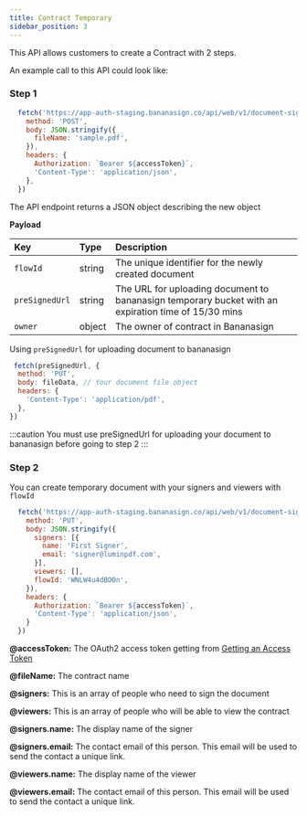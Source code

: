 ```yaml
---
title: Contract Temporary
sidebar_position: 3
---
```


This API allows customers to create a Contract with 2 steps.

An example call to this API could look like:

### Step 1
```js title="init.js"
  fetch('https://app-auth-staging.bananasign.co/api/web/v1/document-signing/init', {
    method: 'POST',
    body: JSON.stringify({
      fileName: 'sample.pdf',
    }),
    headers: {
      Authorization: `Bearer ${accessToken}`,
      'Content-Type': 'application/json',
    },
  })
```

The API endpoint returns a JSON object describing the new object

**Payload**

| Key               | Type   | Description                                      |
| :---------------- | :----- | :----------------------------------------------- |
| `flowId` | string | The unique identifier for the newly created document                           |
| `preSignedUrl`        | string | The URL for uploading document to bananasign temporary bucket with an expiration time of 15/30 mins  |
| `owner`           | object | The owner of contract in Bananasign                  |


Using `preSignedUrl` for uploading document to bananasign
```js title="upload.js"
 fetch(preSignedUrl, {
  method: 'PUT',
  body: fileData, // Your document file object
  headers: {
    'Content-Type': 'application/pdf',
  },
})
```

:::caution
You must use preSignedUrl for uploading your document to bananasign before going to step 2
:::

### Step 2

You can create temporary document with your signers and viewers with `flowId`

```js title="create.js"
  fetch('https://app-auth-staging.bananasign.co/api/web/v1/document-signing/create-document-temporary', {
    method: 'PUT',
    body: JSON.stringify({
      signers: [{
        name: 'First Signer',
        email: 'signer@luminpdf.com',
      }],
      viewers: [],
      flowId: 'WNLW4u4dBOOn',
    }),
    headers: {
      Authorization: `Bearer ${accessToken}`,
      'Content-Type': 'application/json',
    }
  })
```
**@accessToken:** The OAuth2 access token getting from [Getting an Access Token](/docs/category/getting-an-access-token)

**@fileName:** The contract name

**@signers:** This is an array of people who need to sign the document

**@viewers:** This is an array of people who will be able to view the contract

**@signers.name:** The display name of the signer

**@signers.email:** The contact email of this person. This email will be used to send the contact a unique link.

**@viewers.name:** The display name of the viewer

**@viewers.email:** The contact email of this person. This email will be used to send the contact a unique link.





